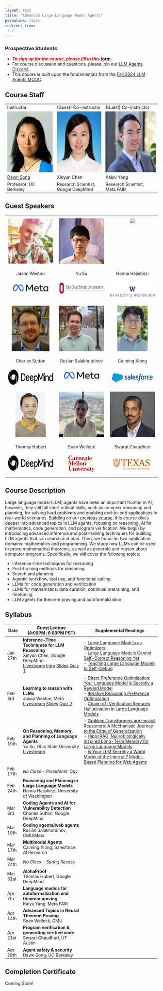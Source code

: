 ```yaml
---
layout: sp25
title: "Advanced Large Language Model Agents"
permalink: /sp25
redirect_from:
 - /
---
```


### Prospective Students

- ***<span style="color:red"> To sign up for the course, please fill in this <a href="https://forms.gle/9u6HdVCWXgws16go9">form</a>.</span>***
- For course discussion and questions, please join our <a href="https://discord.gg/NWVpQ9rBvd">LLM Agents Discord</a>.
- This course is built upon the fundamentals from the [Fall 2024 LLM Agents MOOC](https://llmagents-learning.org/f24).

## Course Staff

<table>
<tbody>
<tr>
<td>Instructor</td>
<td>(Guest) Co-instructor</td>
<td>(Guest) Co-instructor</td>
</tr>
<tr>
<td><img src="assets/dawn-berkeley.jpg" height=200/></td>
<td><img src="assets/XinyunChen.jpg" height=200/></td>
<td><img src="assets/KaiyuYang.jpg" height=200/></td>
</tr>
<tr>
<td><a href="https://people.eecs.berkeley.edu/~dawnsong/">Dawn Song</a></td>
<td>Xinyun Chen</td>
<td>Kaiyu Yang</td>
<tr>
<td>Professor, UC Berkeley</td>
<td>Research Scientist, <br> Google DeepMind</td>
<td>Research Scientist, <br> Meta FAIR</td>
</tr>
</tr>
</tbody>
</table>

## Guest Speakers

<style>
  .table {
    width: 100%;
    table-layout: fixed;
    border-collapse: collapse;
  }
  .table td {
    width: 25%;
    text-align: center;
    vertical-align: top;
    padding: 10px;
  }
</style>

<table class="table">
<tr>
<td><img src="assets/jason.png" height=150/></td>
<td><img src="assets/yu.png" height=150/></td>
<td><img src="assets/hannah.jpg" height=150/></td>
</tr>

<tr>
<td>Jason Weston</td>
<td>Yu Su</td>
<td>Hanna Hajishirzi</td>
</tr>
 
<tr>
<td><img src="assets/meta.png" height=40/></td>
<td><img src="assets/ohio-state.png" height=40/></td>
<td><img src="assets/washington.png" height=55/></td>
</tr>



<tr>
<td><img src="assets/charles.jpg" height=150/></td>
<td><img src="assets/ruslan.jpg" height=150/></td>
<td><img src="assets/caiming.png" height=150/></td>
</tr>

<tr>
<td>Charles Sutton</td>
<td>Ruslan Salakhutdinov</td>
<td>Caiming Xiong</td>
</tr>
 
<tr>
<td><img src="assets/Google Deepmind.png" height=50/></td>
<td><img src="assets/meta.png" height=40/></td>
<td><img src="assets/salesforce.png" height=50/></td>
</tr>



<tr>
<td><img src="assets/thomas.jpg" height=150/></td>
<td><img src="assets/sean.png" height=150/></td>
<td><img src="assets/swarat.jpeg" height=150/></td>
</tr>

<tr>
<td>Thomas Hubert</td>
<td>Sean Welleck</td>
<td>Swarat Chaudhuri</td>
</tr>
 
<tr>
<td><img src="assets/Google Deepmind.png" height=50/></td>
<td><img src="assets/CMU.png" height=55/></td>
<td><img src="assets/utaustin.png" height=60/></td>
</tr>

</table>

## Course Description

Large language model (LLM) agents have been an important frontier in AI, however, they still fall short critical skills, such as complex reasoning and planning, for solving hard problems and enabling end-to-end applications in real-world scenarios. Building on our [previous course](https://llmagents-learning.org/f24), this course dives deeper into advanced topics in LLM agents, focusing on reasoning, AI for mathematics, code generation, and program verification. We begin by introducing advanced inference and post-training techniques for building LLM agents that can search and plan. Then, we focus on two application domains: mathematics and programming. We study how LLMs can be used to prove mathematical theorems, as well as generate and reason about computer programs. Specifically, we will cover the following topics:
- Inference-time techniques for reasoning
- Post-training methods for reasoning
- Search and planning
- Agentic workflow, tool use, and functional calling
- LLMs for code generation and verification
- LLMs for mathematics: data curation, continual pretraining, and finetuning
- LLM agents for theorem proving and autoformalization

## Syllabus

| Date   | Guest Lecture <br> (4:00PM-6:00PM PST) | Supplemental Readings | 
|--------|-------|-------|
| Jan 27th | **Inference-Time Techniques for LLM Reasoning** <br> Xinyun Chen, Google DeepMind <br> [Livestream](https://www.youtube.com/live/g0Dwtf3BH-0) <a href="https://rdi.berkeley.edu/llm-agents-mooc/slides/llm-agents-berkeley-intro-sp25.pdf">Intro</a> <a href="https://rdi.berkeley.edu/llm-agents-mooc/slides/inference_time_techniques_lecture_sp25.pdf">Slides</a> [Quiz 1](https://forms.gle/c6Zz5kGPUzkNTQiq9)  | - [Large Language Models as Optimizers](https://arxiv.org/abs/2309.03409) <br> - [Large Language Models Cannot Self-Correct Reasoning Yet](https://arxiv.org/abs/2310.01798) <br> - [Teaching Large Language Models to Self-Debug](https://arxiv.org/abs/2304.05128) |   
| Feb 3rd | **Learning to reason with LLMs** <br> Jason Weston, Meta <br> [Livestream](https://www.youtube.com/live/_MNlLhU33H0) <a href="https://rdi.berkeley.edu/llm-agents-mooc/slides/Jason-Weston-Reasoning-Alignment-Berkeley-Talk.pdf">Slides</a> [Quiz 2](https://forms.gle/BSmjwfzAtq5hP4GQ8) | - [Direct Preference Optimization: Your Language Model is Secretly a Reward Model](https://arxiv.org/abs/2305.18290) <br> - [Iterative Reasoning Preference Optimization](https://arxiv.org/abs/2404.19733) <br> - [Chain-of-Verification Reduces Hallucination in Large Language Models](https://arxiv.org/abs/2309.11495) |   
| Feb 10th | **On Reasoning, Memory, and Planning of Language Agents** <br> Yu Su, Ohio State University <br> [Livestream](https://www.youtube.com/live/zvI4UN2_i-w) | - [Grokked Transformers are Implicit Reasoners: A Mechanistic Journey to the Edge of Generalization](https://arxiv.org/abs/2405.15071) <br> - [HippoRAG: Neurobiologically Inspired Long-Term Memory for Large Language Models](https://arxiv.org/abs/2405.14831) <br> - [Is Your LLM Secretly a World Model of the Internet? Model-Based Planning for Web Agents](https://arxiv.org/abs/2411.06559) |   
| Feb 17th | *No Class - Presidents' Day*  | |   
| Feb 24th | **Reasoning and Planning in Large Language Models** <br> Hanna Hajishirzi, University of Washington | |   
| Mar 3rd | **Coding Agents and AI for Vulnerability Detection** <br> Charles Sutton, Google DeepMind | |   
| Mar 10th | **Coding agents/web agents** <br> Ruslan Salakhutdinov, CMU/Meta | |   
| Mar 17th | **Multimodal Agents** <br> Caiming Xiong, Salesforce AI Research | |   
| Mar 24th | *No Class - Spring Recess*  | |   
| Mar 31st | **AlphaProof** <br> Thomas Hubert, Google DeepMind | |   
| Apr 7th | **Language models for autoformalization and theorem proving** <br> Kaiyu Yang, Meta FAIR | |   
| Apr 14th | **Advanced Topics in Neural Theorem Proving** <br> Sean Welleck, CMU | |   
| Apr 21st | **Program verification & generating verified code** <br> Swarat Chaudhuri, UT Austin | |   
| Apr 28th | **Agent safety & security** <br> Dawn Song, UC Berkeley | |   

## Completion Certificate

Coming Soon!
